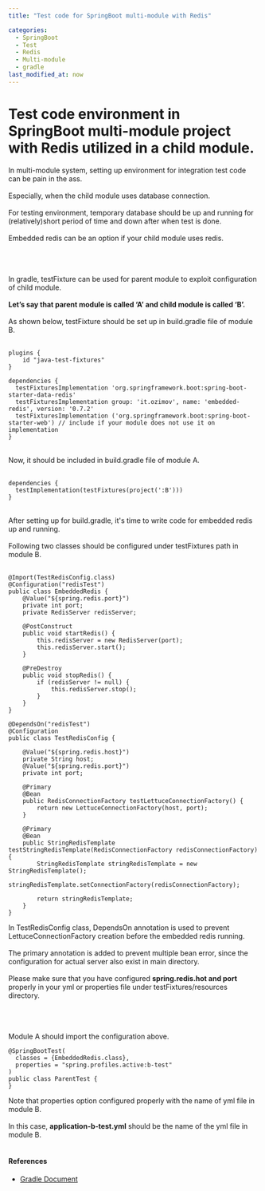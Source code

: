 ```yaml
---
title: "Test code for SpringBoot multi-module with Redis"

categories: 
  - SpringBoot
  - Test
  - Redis
  - Multi-module
  - gradle
last_modified_at: now
---
```

# Test code environment in SpringBoot multi-module project with Redis utilized in a child module.

In multi-module system, setting up environment for integration test code can be pain in the ass.<br/><br/>
Especially, when the child module uses database connection. <br/><br/>
For testing environment, temporary database should be up and running for (relatively)short period of time and down after when test is done. <br/><br/>
Embedded redis can be an option if your child module uses redis.<br/><br/> <br/><br/>

In gradle, testFixture can be used for parent module to exploit configuration of child module. <br/><br/>
**Let’s say that parent module is called ‘A’ and child module is called ‘B’.** <br/><br/>
As shown below, testFixture should be set up in build.gradle file of module B. <br/><br/>

```
plugins {
    id "java-test-fixtures"
}

dependencies {
  testFixturesImplementation 'org.springframework.boot:spring-boot-starter-data-redis'
  testFixturesImplementation group: 'it.ozimov', name: 'embedded-redis', version: '0.7.2'
  testFixturesImplementation ('org.springframework.boot:spring-boot-starter-web') // include if your module does not use it on implementation
}
```

<br/>
Now, it should be included in build.gradle file of module A. 
<br/><br/>

```
dependencies {
  testImplementation(testFixtures(project(':B')))
}
```

<br/>
After setting up for build.gradle, it's time to write code for embedded redis up and running. <br/><br/>
Following two classes should be configured under testFixtures path in module B. <br/><br/>

```
@Import(TestRedisConfig.class)
@Configuration("redisTest")
public class EmbeddedRedis {
    @Value("${spring.redis.port}")
    private int port;
    private RedisServer redisServer;

    @PostConstruct
    public void startRedis() {
        this.redisServer = new RedisServer(port);
        this.redisServer.start();
    }

    @PreDestroy
    public void stopRedis() {
        if (redisServer != null) {
            this.redisServer.stop();
        }
    }
}
```

```
@DependsOn("redisTest")
@Configuration
public class TestRedisConfig {

    @Value("${spring.redis.host}")
    private String host;
    @Value("${spring.redis.port}")
    private int port;

    @Primary
    @Bean
    public RedisConnectionFactory testLettuceConnectionFactory() {
        return new LettuceConnectionFactory(host, port);
    }

    @Primary
    @Bean
    public StringRedisTemplate testStringRedisTemplate(RedisConnectionFactory redisConnectionFactory) {
        StringRedisTemplate stringRedisTemplate = new StringRedisTemplate();
        stringRedisTemplate.setConnectionFactory(redisConnectionFactory);

        return stringRedisTemplate;
    }
}
```
In TestRedisConfig class, DependsOn annotation is used to prevent LettuceConnectionFactory creation before the embedded redis running. <br/><br/>
The primary annotation is added to prevent multiple bean error, since the configuration for actual server also exist in main directory. <br/><br/>
Please make sure that you have configured **spring.redis.hot and port** properly in your yml or properties file under testFixtures/resources directory. <br/><br/> <br/><br/>

Module A should import the configuration above.

```
@SpringBootTest(
  classes = {EmbeddedRedis.class},
  properties = "spring.profiles.active:b-test"
)
public class ParentTest {
}
```

Note that properties option configured properly with the name of yml file in module B. <br/><br/>
In this case, **application-b-test.yml** should be the name of the yml file in module B. <br/><br/>


#### References
  * [Gradle Document](https://docs.gradle.org/current/userguide/java_testing.html#consuming_test_fixtures_of_another_project)
